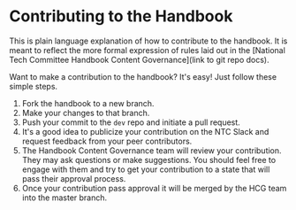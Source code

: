 # Contributing to the Handbook

This is plain language explanation of how to contribute to the handbook. It is meant to reflect the more formal expression of rules laid out in the [National Tech Committee Handbook Content Governance](link to git repo docs).

Want to make a contribution to the handbook? It's easy! Just follow these simple steps.

1. Fork the handbook to a new branch.
2. Make your changes to that branch.
3. Push your commit to the `dev` repo and initiate a pull request.
4. It's a good idea to publicize your contribution on the NTC Slack and request feedback from your peer contributors.
5. The Handbook Content Governance team will review your contribution. They may ask questions or make suggestions. You should feel free to engage with them and try to get your contribution to a state that will pass their approval process.
6. Once your contribution pass approval it will be merged by the HCG team into the master branch.